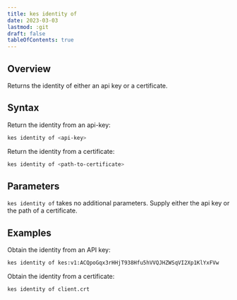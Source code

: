 ```yaml
---
title: kes identity of
date: 2023-03-03
lastmod: :git
draft: false
tableOfContents: true
---
```


## Overview

Returns the identity of either an api key or a certificate.

## Syntax

Return the identity from an api-key:
```sh
kes identity of <api-key>
```

Return the identity from a certificate:
```sh
kes identity of <path-to-certificate>
```

## Parameters

`kes identity of` takes no additional parameters.
Supply either the api key or the path of a certificate.

## Examples

Obtain the identity from an API key:

```sh
kes identity of kes:v1:ACQpoGqx3rHHjT938Hfu5hVVQJHZWSqVI2Xp1KlYxFVw
```

Obtain the identity from a certificate:

```sh
kes identity of client.crt
```